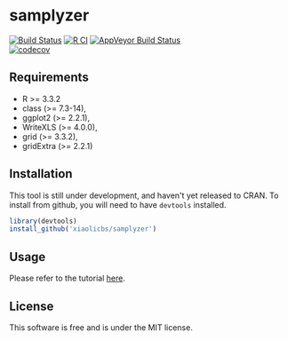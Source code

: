 # samplyzer
[![Build Status](https://travis-ci.com/xiaoli0/samplyzer.svg?branch=master)](https://travis-ci.org/xiaoli0/samplyzer)
[![R CI](https://github.com/x-lab/samplyzer/actions/workflows/ci.yml/badge.svg)](https://github.com/x-lab/samplyzer/actions/workflows/ci.yml)
[![AppVeyor Build  Status](https://ci.appveyor.com/api/projects/status/github/xiaoli0/samplyzer?branch=master&svg=true)](https://ci.appveyor.com/project/xiaoli0/samplyzer)  
[![codecov](https://codecov.io/gh/x-lab/samplyzer/graph/badge.svg?token=eNYYjuMXIw)](https://codecov.io/gh/x-lab/samplyzer)

## Requirements
* R >= 3.3.2
* class (>= 7.3-14),
* ggplot2 (>= 2.2.1),
* WriteXLS (>= 4.0.0),
* grid (>= 3.3.2),
* gridExtra (>= 2.2.1)

## Installation
This tool is still under development, and haven't yet released to CRAN. To install from github, you will need to have `devtools` installed.

```r
library(devtools)
install_github('xiaolicbs/samplyzer')
```

## Usage
Please refer to the tutorial [here](vignetts/tutorial.Rmd).

## License
This software is free and is under the MIT license.
